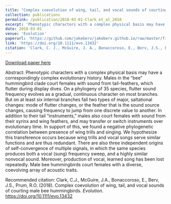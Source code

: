 ```yaml
---
title: "Complex coevolution of wing, tail, and vocal sounds of courting male bee hummingbirds"
collection: publications
permalink: /publication/2018-03-01-Clark_et_al_2018
excerpt: 'Phenotypic characters with a complex physical basis may have a correspondingly complex evolutionary history. Males in the “bee” hummingbird clade court females with sound from tail-feathers, which flutter during display dives. On a phylogeny of 35 species, flutter sound frequency evolves as a gradual, continuous character on most branches. But on at least six internal branches fall two types of major, saltational changes: mode of flutter changes, or the feather that is the sound source changes, causing frequency to jump from one discrete value to another.'
date: 2018-03-01
venue: 'Evolution'
paperurl: 'https://github.com/jakeberv/jakeberv.github.io/raw/master/files/pdf/papers/Clark_et_al_2018.pdf'
link: 'https://doi.org/10.1111/evo.13432'
citation: 'Clark, C. J., McGuire, J. A., Bonaccoroso, E., Berv, J.S., Prum, R. O. (2018). Complex coevolution of wing, tail, and vocal sounds of courting male bee hummingbirds. <i>Evolution</i>.'
---
```

[Download paper here](https://github.com/jakeberv/jakeberv.github.io/raw/master/files/pdf/papers/Clark_et_al_2018.pdf)

Abstract: Phenotypic characters with a complex physical basis may have a correspondingly complex evolutionary history. Males in the “bee” hummingbird clade court females with sound from tail-feathers, which flutter during display dives. On a phylogeny of 35 species, flutter sound frequency evolves as a gradual, continuous character on most branches. But on at least six internal branches fall two types of major, saltational changes: mode of flutter changes, or the feather that is the sound source changes, causing frequency to jump from one discrete value to another. In addition to their tail “instruments,” males also court females with sound from their syrinx and wing feathers, and may transfer or switch instruments over evolutionary time. In support of this, we found a negative phylogenetic correlation between presence of wing trills and singing. We hypothesize this transference occurs because wing trills and vocal songs serve similar functions and are thus redundant. There are also three independent origins of self-convergence of multiple signals, in which the same species produces both a vocal (sung) frequency sweep, and a highly similar nonvocal sound. Moreover, production of vocal, learned song has been lost repeatedly. Male bee hummingbirds court females with a diverse, coevolving array of acoustic traits.

Recommended citation: Clark, C.J., McGuire, J.A., Bonaccoroso, E., Berv, J.S., Prum, R.O. (2018). Complex coevolution of wing, tail, and vocal sounds of courting male bee hummingbirds. <i>Evolution</i>. https://doi.org/10.1111/evo.13432
